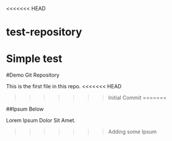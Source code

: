 <<<<<<< HEAD
# test-repository
Simple test
=======
#Demo Git Repository

This is the first file in this repo.
<<<<<<< HEAD
>>>>>>> Initial Commit
=======

##Ipsum Below

Lorem Ipsum Dolor Sit Amet.
>>>>>>> Adding some Ipsum
